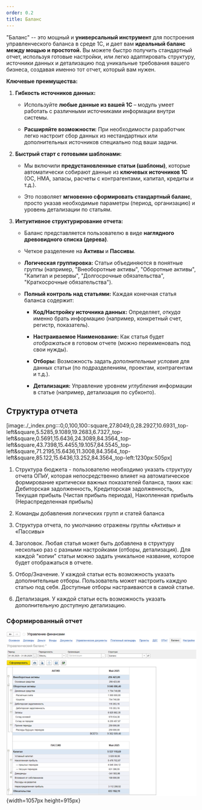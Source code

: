 ```yaml
---
order: 0.2
title: Баланс
---
```


"Баланс" -- это мощный и **универсальный инструмент** для построения управленческого баланса в среде 1С, и дает вам **идеальный баланс между мощью и простотой.** Вы можете быстро получить стандартный отчет, используя готовые настройки, или легко адаптировать структуру, источники данных и детализацию под уникальные требования вашего бизнеса, создавая именно тот отчет, который вам нужен.

**Ключевые преимущества:**

1. **Гибкость источников данных:**

   -  Используйте **любые данные из вашей 1С** – модуль умеет работать с различными источниками информации внутри системы.

   -  **Расширяйте возможности:** При необходимости разработчик легко настроит сбор данных из нестандартных или дополнительных источников специально под ваши задачи.

2. **Быстрый старт с готовыми шаблонами:**

   -  Мы включили **предустановленные статьи (шаблоны)**, которые автоматически собирают данные из **ключевых источников 1С** (ОС, НМА, запасы, расчеты с контрагентами, капитал, кредиты и т.д.).

   -  Это позволяет **мгновенно сформировать стандартный баланс**, просто указав необходимые параметры (период, организацию) и уровень детализации по статьям.

3. **Интуитивное структурирование отчета:**

   -  Баланс представляется пользователю в виде **наглядного древовидного списка (дерева)**.

   -  Четкое разделение на **Активы** и **Пассивы**.

   -  **Логическая группировка:** Статьи объединяются в понятные группы (например, "Внеоборотные активы", "Оборотные активы", "Капитал и резервы", "Долгосрочные обязательства", "Краткосрочные обязательства").

   -  **Полный контроль над статьями:** Каждая конечная статья баланса содержит:

      -  **Код/Настройку источника данных:** Определяет, *откуда* именно брать информацию (например, конкретный счет, регистр, показатель).

      -  **Настраиваемое Наименование:** Как статья будет *отображаться* в готовом отчете (можно переименовать под свои нужды).

      -  **Отборы:** Возможность задать *дополнительные условия* для данных статьи (по подразделениям, проектам, контрагентам и т.д.).

      -  **Детализация:** Управление уровнем *углубления* информации в статье (например, детализация по субконто).

## Структура отчета

[image:./_index.png:::0,0,100,100::square,27.8049,0,28.2927,10.6931,,top-left&square,5.5285,9.1089,19.2683,6.7327,,top-left&square,0.5691,15.6436,24.3089,84.3564,,top-left&square,43.7398,15.4455,19.1057,84.5545,,top-left&square,71.2195,15.6436,11.3008,84.3564,,top-left&square,85.122,15.6436,13.252,84.3564,,top-left:1230px:505px]



1. Структура бюджета - пользователю необходимо указать структуру отчета ОПиУ, которая непосредственно влияет на автоматическое формирование критически важных показателей баланса, таких как: Дебиторская задолженность, Кредиторская задолженность, Текущая прибыль (Чистая прибыль периода), Накопленная прибыль (Нераспределенная прибыль)

2. Команды добавления логических групп и статей баланса

3. Структура отчета, по умолчанию отражены группы «Активы» и «Пассивы»

4. Заголовок. Любая статья может быть добавлена в структуру несколько раз с разными настройками (отборы, детализация). Для каждой "копии" статьи можно задать уникальное название, которое будет отображаться в отчете.

5. Отбор/Значение. У каждой статьи есть возможность указать дополнительные отборы. Пользователь может настроить каждую статью под себя. Доступные отборы настраиваются в самой статье.

6. Детализация. У каждой статьи есть возможность указать дополнительную доступную детализацию.

### Сформированный отчет

![](./_index-2.png){width=1057px height=915px}